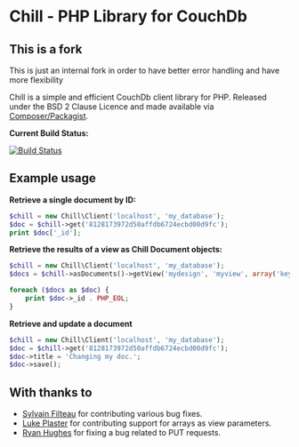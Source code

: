 Chill - PHP Library for CouchDb
===============================

This is a fork
---------------

This is just an internal fork in order to have better error handling and have more flexibility


Chill is a simple and efficient CouchDb client library for PHP. Released under the BSD 2 Clause Licence and made available via [Composer/Packagist](https://packagist.org/packages/chill/chill).

**Current Build Status:**

[![Build Status](http://phpci.block8.net/build-status/image/4?branch=master)](http://phpci.block8.net/build-status/view/4?branch=master)

Example usage
-------------

**Retrieve a single document by ID:**

```php
$chill = new Chill\Client('localhost', 'my_database');
$doc = $chill->get('8128173972d50affdb6724ecbd00d9fc');
print $doc['_id'];
```

**Retrieve the results of a view as Chill Document objects:**

```php
$chill = new Chill\Client('localhost', 'my_database');
$docs = $chill->asDocuments()->getView('mydesign', 'myview', array('key1', 'key2'));

foreach ($docs as $doc) {
    print $doc->_id . PHP_EOL;
}
```

**Retrieve and update a document**

```php
$chill = new Chill\Client('localhost', 'my_database');
$doc = $chill->get('8128173972d50affdb6724ecbd00d9fc');
$doc->title = 'Changing my doc.';
$doc->save();
```

With thanks to
--------------
* [Sylvain Filteau](https://github.com/sylvainfilteau) for contributing various bug fixes.
* [Luke Plaster](https://github.com/notatestuser) for contributing support for arrays as view parameters.
* [Ryan Hughes](https://github.com/ryanhughes) for fixing a bug related to PUT requests.
